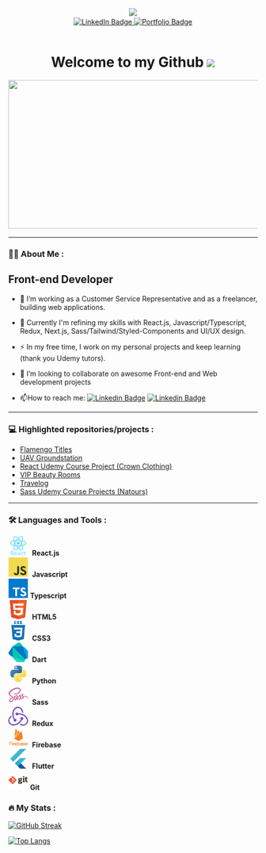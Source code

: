 <div id="header" align="center">
  <img src="https://media.giphy.com/media/HwBlFQZFcAoUcPHZdX/giphy.gif" width="100"/>
  
  <div id="badges">
    <a href="https://www.linkedin.com/in/brenoperricone/">
      <img src="https://img.shields.io/badge/LinkedIn-blue?style=for-the-badge&logo=linkedin&logoColor=white" alt="LinkedIn Badge"/>
    </a>
    <a href="https://breno-perricone.netlify.app/">
      <img src="https://img.shields.io/badge/Portfolio-gray?Color=black&style=for-the-badge" alt="Portfolio Badge"/>
    </a>
  </div>
  <img src="https://komarev.com/ghpvc/?username=BrenoFischer&style=flat-square&color=blue" alt=""/>
  <h1>
    Welcome to my Github
    <img src="https://media.giphy.com/media/hvRJCLFzcasrR4ia7z/giphy.gif" width="30px"/>
  </h1>
</div>

<div align="center">
  <img src="https://media.giphy.com/media/dWesBcTLavkZuG35MI/giphy.gif" width="600" height="300"/>
</div>

---

### :man_technologist: About Me :

<h2>Front-end Developer</h2>

- :telescope: I’m working as a Customer Service Representative and as a freelancer, building web applications.

- :seedling: Currently I'm refining my skills with React.js, Javascript/Typescript, Redux, Next.js, Sass/Tailwind/Styled-Components and UI/UX design.

- :zap: In my free time, I work on my personal projects and keep learning (thank you Udemy tutors).

- 👯 I’m looking to collaborate on awesome Front-end and Web development projects

- :mailbox:How to reach me: [![Linkedin Badge](https://img.shields.io/badge/-Breno-blue?style=flat&logo=Linkedin&logoColor=white)](linkedin.com/in/breno-perricone-fischer-191964129/) [![Linkedin Badge](https://img.shields.io/badge/-Portfolio-black?style=flat)](https://breno-perricone.netlify.app/)

---

### :computer: Highlighted repositories/projects :

<ul>
  <li><a href="https://github.com/BrenoFischer/flamengo-titles">Flamengo Titles</a></li>
  <li><a href="https://github.com/BrenoFischer/gradys-gs">UAV Groundstation</a></li>
  <li><a href="https://github.com/BrenoFischer/Udemy-ReactJS">React Udemy Course Project (Crown Clothing)</a></li>
  <li><a href="https://github.com/BrenoFischer/vip-beauty-rooms">VIP Beauty Rooms</a></li>
  <li><a href="https://github.com/BrenoFischer/Travelog">Travelog</a></li>
  <li><a href="https://github.com/BrenoFischer/Udemy-SCSS">Sass Udemy Course Projects (Natours)</a></li>
</ul>


---

### :hammer_and_wrench: Languages and Tools :
<div align="top">
    <img src="https://github.com/devicons/devicon/blob/master/icons/react/react-original-wordmark.svg" title="React" alt="React" width="40" height="40"/>&nbsp;
    <b>React.js</b>
</div>
  <div align="top">
    <img src="https://github.com/devicons/devicon/blob/master/icons/javascript/javascript-original.svg" title="JavaScript" alt="JavaScript" width="40"/>&nbsp;
    <b>Javascript</b>
  </div>
  <div align="top">
    <img src="https://github.com/devicons/devicon/blob/master/icons/typescript/typescript-original.svg" title="Typescript" **alt="Typescript" width="40" height="40"/>
    <b>Typescript</b>
  </div>
  <div align="top">
    <img src="https://github.com/devicons/devicon/blob/master/icons/html5/html5-original.svg" title="HTML5" alt="HTML" width="40" height="40"/>&nbsp; 
    <b>HTML5</b>
  </div>
  <div align="top">
    <img src="https://github.com/devicons/devicon/blob/master/icons/css3/css3-plain-wordmark.svg"  title="CSS3" alt="CSS" width="40" height="40"/>&nbsp; 
    <b>CSS3</b>
  </div>
    <div align="top">
    <img src="https://github.com/devicons/devicon/blob/master/icons/dart/dart-original.svg"  title="Dart" alt="Dart" width="40" height="40"/>&nbsp; 
    <b>Dart</b>
  </div>
  <div align="top">
    <img src="https://github.com/devicons/devicon/blob/master/icons/python/python-original.svg"  title="Python" alt="Python" width="40" height="40"/>&nbsp; 
    <b>Python</b>
  </div>
  <div align="top">
    <img src="https://github.com/devicons/devicon/blob/master/icons/sass/sass-original.svg"  title="Sass" alt="Sass" width="40" height="40"/>&nbsp; 
    <b>Sass</b>
  </div>
  <div align="top">
    <img src="https://github.com/devicons/devicon/blob/master/icons/redux/redux-original.svg" title="Redux" alt="Redux " width="40" height="40"/>&nbsp; 
    <b>Redux</b>
  </div>
  <div align="top">
    <img src="https://github.com/devicons/devicon/blob/master/icons/firebase/firebase-plain-wordmark.svg" title="Firebase" alt="Firebase" width="40" height="40"/>&nbsp;
    <b>Firebase</b>
  </div>
  <div align="top">
    <img src="https://github.com/devicons/devicon/blob/master/icons/flutter/flutter-original.svg" title="Flutter" alt="Flutter" width="40" height="40"/>&nbsp;
    <b>Flutter</b>
  </div>
  <div align="top">
    <img src="https://github.com/devicons/devicon/blob/master/icons/git/git-original-wordmark.svg" title="Git" **alt="Git" width="40" height="40"/>
    <b>Git</b>
  </div>

  
  ### :fire: My Stats :
  
  [![GitHub Streak](http://github-readme-streak-stats.herokuapp.com?user=BrenoFischer&theme=dark&background=000000)](https://git.io/streak-stats)
  
  [![Top Langs](https://github-readme-stats.vercel.app/api/top-langs/?username=BrenoFischer&layout=compact&theme=vision-friendly-dark)](https://github.com/BrenoFischer/github-readme-stats)
